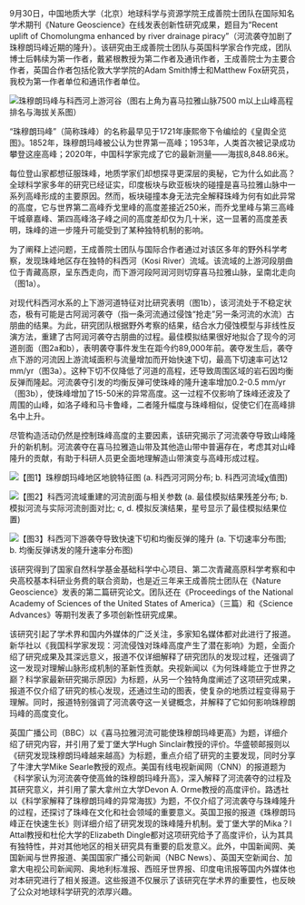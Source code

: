 9月30日，中国地质大学（北京）地球科学与资源学院王成善院士团队在国际知名学术期刊《Nature Geoscience》在线发表创新性研究成果，题目为“Recent uplift of Chomolungma enhanced by river drainage piracy”（河流袭夺加剧了珠穆朗玛峰近期的隆升）。该研究由王成善院士团队与英国科学家合作完成，团队博士后韩续为第一作者，戴紧根教授为第二作者及通讯作者，王成善院士为主要合作者，英国合作者包括伦敦大学学院的Adam Smith博士和Matthew Fox研究员，我校为第一作者单位和通讯作者单位。


![珠穆朗玛峰与科西河上游河谷（图右上角为喜马拉雅山脉7500 m以上山峰高程排名与海拔关系图）](https://cdn.jsdelivr.net/gh/wangwenjie1314/PicCDN/2024-10-18/1729237080986-03214927es4n(1).jpg)


“珠穆朗玛峰”（简称珠峰）的名称最早见于1721年康熙帝下令编绘的《皇舆全览图》。1852年，珠穆朗玛峰被公认为世界第一高峰；1953年，人类首次被记录成功攀登这座高峰；2020年，中国科学家完成了它的最新测量——海拔8,848.86米。

每位登山家都想征服珠峰，地质学家们却想探寻更深层的奥秘，它为什么如此高？全球科学家多年的研究已经证实，印度板块与欧亚板块的碰撞是喜马拉雅山脉中一系列高峰形成的主要原因。然而，板块碰撞本身无法完全解释珠峰为何有如此异常的高度，它与世界第二高峰乔戈里峰的高度差接近250米，而乔戈里峰与第三高峰干城章嘉峰、第四高峰洛子峰之间的高度差却仅为几十米，这一显著的高度差表明，珠峰的进一步隆升可能受到了某种独特机制的影响。

为了阐释上述问题，王成善院士团队与国际合作者通过对该区多年的野外科学考察，发现珠峰地区存在独特的科西河（Kosi River）流域。该流域的上游河段朋曲位于青藏高原，呈东西走向，而下游河段阿润河则切穿喜马拉雅山脉，呈南北走向（图1a）。



对现代科西河水系的上下游河道特征对比研究表明（图1b），该河流处于不稳定状态，极有可能是古阿润河袭夺（指一条河流通过侵蚀“抢走”另一条河流的水流）古朋曲的结果。为此，研究团队根据野外考察的结果，结合水力侵蚀模型与非线性反演方法，重建了古阿润河袭夺古朋曲的过程。最佳模拟结果很好地拟合了现今的河道剖面（图2a和b），表明袭夺事件发生在距今约89,000年前。袭夺发生后，袭夺点下游的河流因上游流域面积与流量增加而开始快速下切，最高下切速率可达12 mm/yr（图3a）。这种下切不仅降低了河道的高程，还导致周围区域的岩石因均衡反弹而隆起。河流袭夺引发的均衡反弹可使珠峰的隆升速率增加0.2-0.5 mm/yr（图3b），使珠峰增加了15-50米的异常高度。这一过程不仅影响了珠峰还波及了周围的山峰，如洛子峰和马卡鲁峰，二者隆升幅度与珠峰相似，促使它们在高峰排名中上升。

尽管构造活动仍然是控制珠峰高度的主要因素，该研究揭示了河流袭夺导致山峰隆升的新机制。河流袭夺在喜马拉雅造山带及其他造山带中普遍存在，考虑其对山峰隆升的贡献，有助于科研人员更全面地理解造山带演变与高峰形成过程。



![【图1】珠穆朗玛峰地区地貌特征图 
(a. 科西河河网分布;
b. 科西河流域χ值图)](https://cdn.jsdelivr.net/gh/wangwenjie1314/PicCDN/2024-10-18/1729237152688-0321500442zs(1).jpg)




![【图2】科西河流域重建的河流剖面与相关参数
(a. 最佳模拟结果残差分布;
b. 模拟河流与实际河流剖面对比;
c, d. 模拟反演结果，星号显示了最佳模拟结果位置)](https://cdn.jsdelivr.net/gh/wangwenjie1314/PicCDN/2024-10-18/1729237177117-03215048746g(1).jpg)






![【图3】科西河下游袭夺导致快速下切和均衡反弹的隆升
(a. 下切速率分布图;
b. 均衡反弹诱发的隆升速率分布图)](https://cdn.jsdelivr.net/gh/wangwenjie1314/PicCDN/2024-10-18/1729237109024-03215128q4hv(1).jpg)



该研究得到了国家自然科学基金基础科学中心项目、第二次青藏高原科学考察和中央高校基本科研业务费的联合资助，也是近三年来王成善院士团队在《Nature Geoscience》发表的第二篇研究论文。团队还在《Proceedings of the National Academy of Sciences of the United States of America》（三篇）和《Science Advances》等期刊发表了多项创新性研究成果。

该研究引起了学术界和国内外媒体的广泛关注，多家知名媒体都对此进行了报道。新华社以《我国科学家发现：河流侵蚀对珠峰高度产生了潜在影响》为题，全面介绍了研究成果及其深远意义，报道不仅详细解释了研究团队的发现过程，还强调了这一发现对理解山脉形成机制的革新性贡献。央视新闻以《为何珠峰能立于世界之巅？科学家最新研究揭示原因》为标题，从另一个独特角度阐述了这项研究成果，报道不仅介绍了研究的核心发现，还通过生动的图表，使复杂的地质过程变得易于理解。同时，报道特别强调了河流袭夺这一关键概念，并解释了它如何影响珠穆朗玛峰的高度变化。


英国广播公司（BBC）以《喜马拉雅河流可能使珠穆朗玛峰更高》为题，详细介绍了研究内容，并引用了爱丁堡大学Hugh Sinclair教授的评价。华盛顿邮报则以《研究发现珠穆朗玛峰越来越高》为标题，重点介绍了研究的主要发现，同时分享了牛津大学Mike Searle教授的观点。美国有线电视新闻网（CNN）的报道题为《科学家认为河流袭夺使高耸的珠穆朗玛峰升高》，深入解释了河流袭夺的过程及其研究意义，并引用了蒙大拿州立大学Devon A. Orme教授的高度评价。路透社以《科学家解释了珠穆朗玛峰的异常海拔》为题，不仅介绍了河流袭夺与珠峰隆升的过程，还探讨了珠峰在文化和社会领域的重要意义。英国卫报的报道《珠穆朗玛峰正在快速生长》则详细介绍了研究发现的珠峰隆升机制。爱丁堡大学的Mika？l Attal教授和杜伦大学的Elizabeth Dingle都对这项研究给予了高度评价，认为其具有独特性，并对其他地区的相关研究具有重要的启发意义。此外，中国新闻网、美国新闻与世界报道、美国国家广播公司新闻（NBC News）、英国天空新闻台、加拿大电视公司新闻网、奥地利标准报、西班牙世界报、印度电讯报等国内外媒体也对本研究进行了相关报道。这些报道不仅展示了该研究在学术界的重要性，也反映了公众对地球科学研究的浓厚兴趣。




